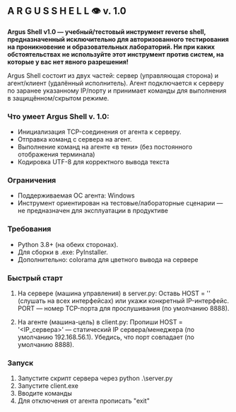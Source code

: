 ## A R G U S  S H E L L  👁  v. 1.0 ##

**Argus Shell v1.0 — учебный/тестовый инструмент reverse shell, предназначенный исключительно для авторизованного тестирования на проникновение и образовательных лабораторий.
Ни при каких обстоятельствах не используйте этот инструмент против систем, на которые у вас нет явного разрешения!**

Argus Shell состоит из двух частей: сервер (управляющая сторона) и агент/клиент (удалённый исполнитель). Агент подключается к серверу по заранее указанному IP/порту и принимает команды для выполнения в защищённом/скрытом режиме.

### Что умеет Argus Shell v. 1.0: ##
- Инициализация TCP-соединения от агента к серверу.
- Отправка команд с сервера на агент.
- Выполнение команд на агенте «в тени» (без постоянного отображения терминала)
- Кодировка UTF-8 для корректного вывода текста

### Ограничения ###
- Поддерживаемая ОС агента: Windows
- Инструмент ориентирован на тестовые/лабораторные сценарии — не предназначен для эксплуатации в продуктиве

### Требования ###
- Python 3.8+ (на обеих сторонах).
- Для сборки в .exe: PyInstaller.
- Дополнительно: colorama для цветного вывода на сервере

### Быстрый старт ###
1. На сервере (машина управления) в server.py:
Оставь HOST = '' (слушать на всех интерфейсах) или укажи конкретный IP-интерфейс. PORT — номер TCP-порта для прослушивания (по умолчанию 8888).

2. На агенте (машина-цель) в client.py:
Пропиши HOST = '<IP_сервера>' — статический IP сервера/менеджера (по умолчанию 192.168.56.1).
Убедись, что порт совпадает (по умолчанию 8888).

### Запуск ###
1. Запустите скрипт сервера через python .\server.py
2. Запустите client.exe
3. Вводите команды
4. Для отключения от агента прописать "exit"
